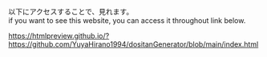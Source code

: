 以下にアクセスすることで、見れます。<br>
if you want to see this website, you can access it throughout link below.

https://htmlpreview.github.io/?https://github.com/YuyaHirano1994/dositanGenerator/blob/main/index.html
